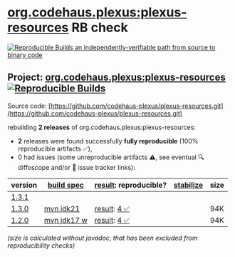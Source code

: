 [org.codehaus.plexus:plexus-resources](https://central.sonatype.com/artifact/org.codehaus.plexus/plexus-resources/versions) RB check
=======

[![Reproducible Builds](https://reproducible-builds.org/images/logos/rb.svg) an independently-verifiable path from source to binary code](https://reproducible-builds.org/)

## Project: [org.codehaus.plexus:plexus-resources](https://central.sonatype.com/artifact/org.codehaus.plexus/plexus-resources/versions) [![Reproducible Builds](https://img.shields.io/endpoint?url=https://raw.githubusercontent.com/jvm-repo-rebuild/reproducible-central/master/content/org/codehaus/plexus/plexus-resources/badge.json)](https://github.com/jvm-repo-rebuild/reproducible-central/blob/master/content/org/codehaus/plexus/plexus-resources/README.md)

Source code: [https://github.com/codehaus-plexus/plexus-resources.git](https://github.com/codehaus-plexus/plexus-resources.git)

rebuilding **2 releases** of org.codehaus.plexus:plexus-resources:
- **2** releases were found successfully **fully reproducible** (100% reproducible artifacts :white_check_mark:),
- 0 had issues (some unreproducible artifacts :warning:, see eventual :mag: diffoscope and/or :memo: issue tracker links):

| version | [build spec](/BUILDSPEC.md) | [result](https://reproducible-builds.org/docs/jvm/): reproducible? | [stabilize](https://github.com/google/oss-rebuild/blob/main/cmd/stabilize/README.md) | size |
| -- | --------- | ------ | ------ | -- |
| [1.3.1](https://central.sonatype.com/artifact/org.codehaus.plexus/plexus-resources/1.3.1/pom) | | | |
| [1.3.0](https://central.sonatype.com/artifact/org.codehaus.plexus/plexus-resources/1.3.0/pom) | [mvn jdk21](plexus-resources-1.3.0.buildspec) | [result](plexus-resources-1.3.0.buildinfo): [4 :white_check_mark: ](plexus-resources-1.3.0.buildcompare) | | 94K |
| [1.2.0](https://central.sonatype.com/artifact/org.codehaus.plexus/plexus-resources/1.2.0/pom) | [mvn jdk17 w](plexus-resources-1.2.0.buildspec) | [result](plexus-resources-1.2.0.buildinfo): [4 :white_check_mark: ](plexus-resources-1.2.0.buildcompare) | | 94K |

<i>(size is calculated without javadoc, that has been excluded from reproducibility checks)</i>

